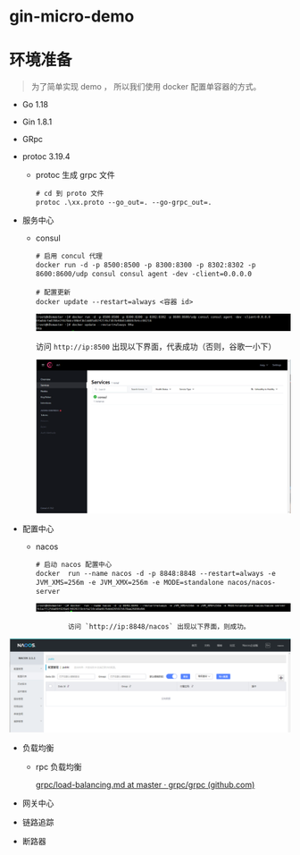 # gin-micro-demo





# 环境准备

> 为了简单实现 demo ， 所以我们使用 docker 配置单容器的方式。 

* Go 1.18

* Gin 1.8.1

* GRpc

* protoc 3.19.4

  * protoc 生成 grpc 文件

    ```shell
    # cd 到 proto 文件
    protoc .\xx.proto --go_out=. --go-grpc_out=.
    ```

    

* 服务中心

  * consul

    ```shell
    # 启用 concul 代理
    docker run -d -p 8500:8500 -p 8300:8300 -p 8302:8302 -p 8600:8600/udp consul consul agent -dev -client=0.0.0.0
    
    # 配置更新
    docker update --restart=always <容器 id>
    ```

    ![image-20221004180357476](pics/gin-micro-demo/image-20221004180357476.png)

    访问 `http://ip:8500` 出现以下界面，代表成功（否则，谷歌一小下）

    ![image-20221004180502009](pics/gin-micro-demo/image-20221004180502009.png)

* 配置中心

  * nacos

    ```shell
    # 启动 nacos 配置中心
    docker  run --name nacos -d -p 8848:8848 --restart=always -e JVM_XMS=256m -e JVM_XMX=256m -e MODE=standalone nacos/nacos-server
    ```

    ![image-20221004180540129](pics/gin-micro-demo/image-20221004180540129.png)

				访问 `http://ip:8848/nacos` 出现以下界面，则成功。

![image-20221004180717105](pics/gin-micro-demo/image-20221004180717105.png)

* 负载均衡

  * rpc 负载均衡

    [grpc/load-balancing.md at master · grpc/grpc (github.com)](https://github.com/grpc/grpc/blob/master/doc/load-balancing.md)

* 网关中心





* 链路追踪





* 断路器

